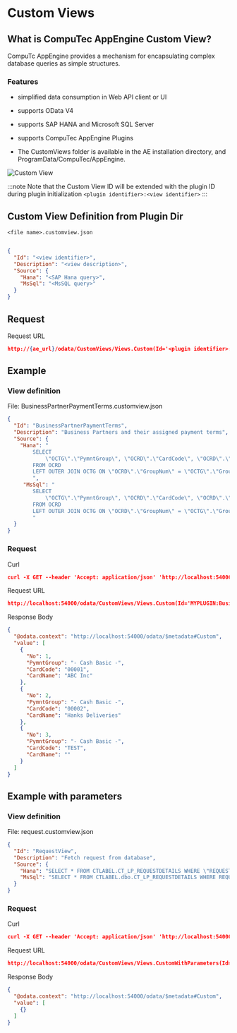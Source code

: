 # Custom Views

## What is CompuTec AppEngine Custom View?

CompuTc AppEngine provides a mechanism for encapsulating complex database queries as simple structures.

### Features

- simplified data consumption in Web API client or UI

- supports OData V4

- supports SAP HANA and Microsoft SQL Server

- supports CompuTec AppEngine Plugins

- The CustomViews folder is available in the AE installation directory, and ProgramData/CompuTec/AppEngine.

![Custom View](./media/custom-views/)

:::note
Note that the Custom View ID will be extended with the plugin ID during plugin initialization
```<plugin identifier>:<view identifier>```
:::

## Custom View Definition from Plugin Dir

```<file name>.customview.json```

```json

{
  "Id": "<view identifier>",
  "Description": "<view description>",
  "Source": {
    "Hana": "<SAP Hana query>",
    "MsSql": "<MsSQL query>"
  }
}

```

## Request

Request URL

```json
http://{ae_url}/odata/CustomViews/Views.Custom(Id='<plugin identifier>:<view identifier>')

```

## Example

### View definition

File: BusinessPartnerPaymentTerms.customview.json

```json
{
  "Id": "BusinessPartnerPaymentTerms",
  "Description": "Business Partners and their assigned payment terms",
  "Source": {
    "Hana": "
        SELECT
            \"OCTG\".\"PymntGroup\", \"OCRD\".\"CardCode\", \"OCRD\".\"CardName\"
        FROM OCRD
        LEFT OUTER JOIN OCTG ON \"OCRD\".\"GroupNum\" = \"OCTG\".\"GroupNum\"
        ",
     "MsSql": "
        SELECT
            \"OCTG\".\"PymntGroup\", \"OCRD\".\"CardCode\", \"OCRD\".\"CardName\"
        FROM OCRD
        LEFT OUTER JOIN OCTG ON \"OCRD\".\"GroupNum\" = \"OCTG\".\"GroupNum\"
        "
  }
}
```

### Request

Curl

```json
curl -X GET --header 'Accept: application/json' 'http://localhost:54000/odata/CustomViews/Views.Custom(Id='MYPLUGIN:BusinessPartnerPaymentTerms')'
```

Request URL

```json
http://localhost:54000/odata/CustomViews/Views.Custom(Id='MYPLUGIN:BusinessPartnerPaymentTerms')
```

Response Body

```json
{
  "@odata.context": "http://localhost:54000/odata/$metadata#Custom",
  "value": [
    {
      "No": 1,
      "PymntGroup": "- Cash Basic -",
      "CardCode": "00001",
      "CardName": "ABC Inc"
    },
    {
      "No": 2,
      "PymntGroup": "- Cash Basic -",
      "CardCode": "00002",
      "CardName": "Hanks Deliveries"
    },
    {
      "No": 3,
      "PymntGroup": "- Cash Basic -",
      "CardCode": "TEST",
      "CardName": ""
    }
  ]
}
```

## Example with parameters

### View definition

File: request.customview.json

```json
{
  "Id": "RequestView",
  "Description": "Fetch request from database",
  "Source": {
    "Hana": "SELECT * FROM CTLABEL.CT_LP_REQUESTDETAILS WHERE \"REQUESTID\" = @RequestId",
    "MsSql": "SELECT * FROM CTLABEL.dbo.CT_LP_REQUESTDETAILS WHERE REQUESTID = @RequestId"
  }
}
```

### Request

Curl

```json
curl -X GET --header 'Accept: application/json' 'http://localhost:54000/odata/CustomViews/Views.CustomWithParameters(Id='CTLabel%3ARequestView',Parameters=[%22RequestId%3D61%22],paramType=Default.ParamType'Custom')'
```

Request URL

```json
http://localhost:54000/odata/CustomViews/Views.CustomWithParameters(Id='CTLabel%3ARequestView',Parameters=[%22RequestId%3D61%22],paramType=Default.ParamType'Custom')
```

Response Body

```json
{
  "@odata.context": "http://localhost:54000/odata/$metadata#Custom",
  "value": [
    {}
  ]
}
```
